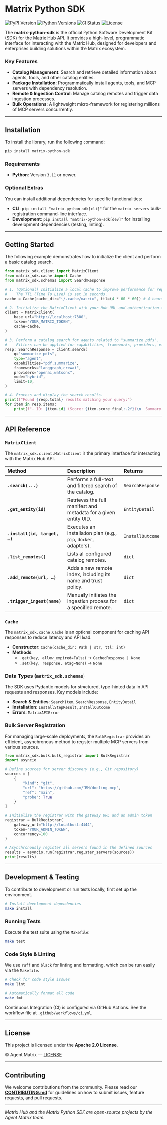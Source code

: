 # Matrix Python SDK

[![PyPI Version](https://img.shields.io/pypi/v/matrix-python-sdk.svg)](https://pypi.org/project/matrix-python-sdk/)
[![Python Versions](https://img.shields.io/pypi/pyversions/matrix-python-sdk.svg)](https://pypi.org/project/matrix-python-sdk/)
[![CI Status](https://github.com/agent-matrix/matrix-python-sdk/actions/workflows/ci.yml/badge.svg?branch=master)](https://github.com/agent-matrix/matrix-python-sdk/actions/workflows/ci.yml)
[![License](https://img.shields.io/pypi/l/matrix-python-sdk.svg)](https://github.com/agent-matrix/matrix-python-sdk/blob/master/LICENSE)

The **matrix-python-sdk** is the official Python Software Development Kit (SDK) for the [Matrix Hub](https://github.com/agent-matrix/matrix-hub) API. It provides a high-level, programmatic interface for interacting with the Matrix Hub, designed for developers and enterprises building solutions within the Matrix ecosystem.

### Key Features

* **Catalog Management**: Search and retrieve detailed information about agents, tools, and other catalog entities.
* **Package Installation**: Programmatically install agents, tools, and MCP servers with dependency resolution.
* **Remote & Ingestion Control**: Manage catalog remotes and trigger data ingestion processes.
* **Bulk Operations**: A lightweight micro-framework for registering millions of MCP servers concurrently.

---

## Installation

To install the library, run the following command:

```bash
pip install matrix-python-sdk
````

### Requirements

  * **Python**: Version `3.11` or newer.

### Optional Extras

You can install additional dependencies for specific functionalities:

  * **CLI**: `pip install "matrix-python-sdk[cli]"` for the `matrix servers` bulk-registration command-line interface.
  * **Development**: `pip install "matrix-python-sdk[dev]"` for installing development dependencies (testing, linting).

-----

## Getting Started

The following example demonstrates how to initialize the client and perform a basic catalog search.

```python
from matrix_sdk.client import MatrixClient
from matrix_sdk.cache import Cache
from matrix_sdk.schemas import SearchResponse

# 1. (Optional) Initialize a local cache to improve performance for repeated requests.
#    The TTL (Time To Live) is set in seconds.
cache = Cache(cache_dir="~/.cache/matrix", ttl=(4 * 60 * 60)) # 4 hours

# 2. Initialize the MatrixClient with your Hub URL and authentication token.
client = MatrixClient(
    base_url="http://localhost:7300",
    token="YOUR_MATRIX_TOKEN",
    cache=cache,
)

# 3. Perform a catalog search for agents related to "summarize pdfs".
#    Filters can be applied for capabilities, frameworks, providers, etc.
resp: SearchResponse = client.search(
    q="summarize pdfs",
    type="agent",
    capabilities="pdf,summarize",
    frameworks="langgraph,crewai",
    providers="openai,watsonx",
    mode="hybrid",
    limit=10,
)

# 4. Process and display the search results.
print(f"Found {resp.total} results matching your query:")
for item in resp.items:
    print(f"- ID: {item.id} (Score: {item.score_final:.2f})\n  Summary: {item.summary}\n")

```

-----

## API Reference

### `MatrixClient`

The `matrix_sdk.client.MatrixClient` is the primary interface for interacting with the Matrix Hub API.

| Method                      | Description                                                      | Returns          |
| :-------------------------- | :--------------------------------------------------------------- | :--------------- |
| **`.search(...)`** | Performs a full-text and filtered search of the catalog.         | `SearchResponse` |
| **`.get_entity(id)`** | Retrieves the full manifest and metadata for a given entity UID. | `EntityDetail`   |
| **`.install(id, target, …)`** | Executes an installation plan (e.g., `pip`, `docker`, adapters). | `InstallOutcome` |
| **`.list_remotes()`** | Lists all configured catalog remotes.                            | `dict`           |
| **`.add_remote(url, …)`** | Adds a new remote index, including its name and trust policy.    | `dict`           |
| **`.trigger_ingest(name)`** | Manually initiates the ingestion process for a specified remote. | `dict`           |

### `Cache`

The `matrix_sdk.cache.Cache` is an optional component for caching API responses to reduce latency and API load.

  * **Constructor**: `Cache(cache_dir: Path | str, ttl: int)`
  * **Methods**:
      * `.get(key, allow_expired=False)` → `CachedResponse | None`
      * `.set(key, response, etag=None)` → `None`

### Data Types (`matrix_sdk.schemas`)

The SDK uses Pydantic models for structured, type-hinted data in API requests and responses. Key models include:

  * **Search & Entities**: `SearchItem`, `SearchResponse`, `EntityDetail`
  * **Installation**: `InstallStepResult`, `InstallOutcome`
  * **Errors**: `MatrixAPIError`

### Bulk Server Registration

For managing large-scale deployments, the `BulkRegistrar` provides an efficient, asynchronous method to register multiple MCP servers from various sources.

```python
from matrix_sdk.bulk.bulk_registrar import BulkRegistrar
import asyncio

# Define sources for server discovery (e.g., Git repository)
sources = [
    {
        "kind": "git",
        "url": "https://github.com/IBM/docling-mcp",
        "ref": "main",
        "probe": True
    }
]

# Initialize the registrar with the gateway URL and an admin token
registrar = BulkRegistrar(
    gateway_url="http://localhost:4444",
    token="YOUR_ADMIN_TOKEN",
    concurrency=100
)

# Asynchronously register all servers found in the defined sources
results = asyncio.run(registrar.register_servers(sources))
print(results)
```

-----

## Development & Testing

To contribute to development or run tests locally, first set up the environment.

```bash
# Install development dependencies
make install
```

### Running Tests

Execute the test suite using the `Makefile`:

```bash
make test
```

### Code Style & Linting

We use `ruff` and `black` for linting and formatting, which can be run easily via the `Makefile`.

```bash
# Check for code style issues
make lint

# Automatically format all code
make fmt
```

Continuous Integration (CI) is configured via GitHub Actions. See the workflow file at `.github/workflows/ci.yml`.

-----

## License

This project is licensed under the **Apache 2.0 License**.

© Agent Matrix — [LICENSE](LICENSE)

-----

## Contributing

We welcome contributions from the community. Please read our [**CONTRIBUTING.md**](CONTRIBUTING.md) for guidelines on how to submit issues, feature requests, and pull requests.

-----

*Matrix Hub and the Matrix Python SDK are open-source projects by the Agent Matrix team.*
